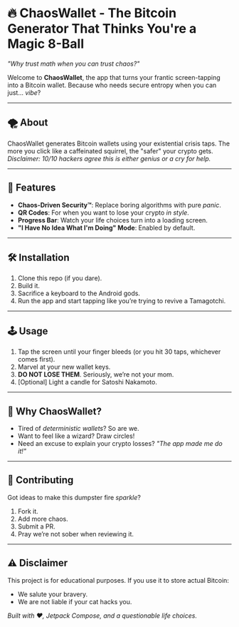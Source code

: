 # 🔥 ChaosWallet - The Bitcoin Generator That Thinks You're a Magic 8-Ball  

*"Why trust math when you can trust chaos?"*  

Welcome to **ChaosWallet**, the app that turns your frantic screen-tapping into a Bitcoin wallet. Because who needs secure entropy when you can just… *vibe*?  

---

## 🌪️ **About**  
ChaosWallet generates Bitcoin wallets using your existential crisis taps. The more you click like a caffeinated squirrel, the "safer" your crypto gets.  
*Disclaimer: 10/10 hackers agree this is either genius or a cry for help.*  

---

## 🎉 **Features**  
- **Chaos-Driven Security™**: Replace boring algorithms with pure *panic*.  
- **QR Codes**: For when you want to lose your crypto *in style*.  
- **Progress Bar**: Watch your life choices turn into a loading screen.  
- **"I Have No Idea What I'm Doing" Mode**: Enabled by default.  

---

## 🛠️ **Installation**  
1. Clone this repo (if you dare).  
2. Build it.  
3. Sacrifice a keyboard to the Android gods.  
4. Run the app and start tapping like you’re trying to revive a Tamagotchi.  

---

## 🕹️ **Usage**  
1. Tap the screen until your finger bleeds (or you hit 30 taps, whichever comes first).  
2. Marvel at your new wallet keys.  
3. **DO NOT LOSE THEM**. Seriously, we’re not your mom.  
4. [Optional] Light a candle for Satoshi Nakamoto.  

---

## 🤔 **Why ChaosWallet?**  
- Tired of *deterministic wallets*? So are we.  
- Want to feel like a wizard? Draw circles!  
- Need an excuse to explain your crypto losses? *"The app made me do it!"*  

---

## 🙏 **Contributing**  
Got ideas to make this dumpster fire *sparkle*?  
1. Fork it.  
2. Add more chaos.  
3. Submit a PR.  
4. Pray we’re not sober when reviewing it.  

---

## ⚠️ **Disclaimer**  
This project is for educational purposes. If you use it to store actual Bitcoin:  
- We salute your bravery.  
- We are not liable if your cat hacks you.  

*Built with ❤️, Jetpack Compose, and a questionable life choices.*  
